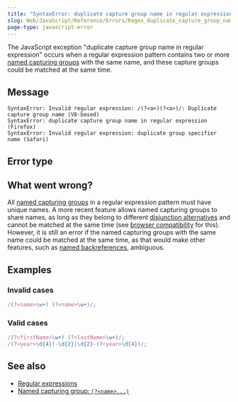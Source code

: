 ```yaml
---
title: "SyntaxError: duplicate capture group name in regular expression"
slug: Web/JavaScript/Reference/Errors/Regex_duplicate_capture_group_name
page-type: javascript-error
---
```




The JavaScript exception "duplicate capture group name in regular expression" occurs when a regular expression pattern contains two or more [named capturing groups](/Web/JavaScript/Reference/Regular_expressions/Named_capturing_group) with the same name, and these capture groups could be matched at the same time.

## Message

```plain
SyntaxError: Invalid regular expression: /(?<a>)(?<a>)/: Duplicate capture group name (V8-based)
SyntaxError: duplicate capture group name in regular expression (Firefox)
SyntaxError: Invalid regular expression: duplicate group specifier name (Safari)
```

## Error type



## What went wrong?

All [named capturing groups](/Web/JavaScript/Reference/Regular_expressions/Named_capturing_group) in a regular expression pattern must have unique names. A more recent feature allows named capturing groups to share names, as long as they belong to different [disjunction alternatives](/Web/JavaScript/Reference/Regular_expressions/Disjunction) and cannot be matched at the same time (see [browser compatibility](/Web/JavaScript/Reference/Regular_expressions/Named_capturing_group#browser_compatibility) for this). However, it is still an error if the named capturing groups with the same name could be matched at the same time, as that would make other features, such as [named backreferences](/Web/JavaScript/Reference/Regular_expressions/Named_backreference), ambiguous.

## Examples

### Invalid cases

```js example-bad
/(?<name>\w+) (?<name>\w+)/;
```

### Valid cases

```js example-good
/(?<firstName>\w+) (?<lastName>\w+)/;
/(?<year>\d{4})-\d{2}|\d{2}-(?<year>\d{4})/;
```

## See also

- [Regular expressions](/Web/JavaScript/Reference/Regular_expressions)
- [Named capturing group: `(?<name>...)`](/Web/JavaScript/Reference/Regular_expressions/Named_capturing_group)
